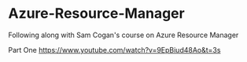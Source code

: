 # Azure-Resource-Manager   

Following along with Sam Cogan's course on Azure Resource Manager

Part One
https://www.youtube.com/watch?v=9EpBiud48Ao&t=3s